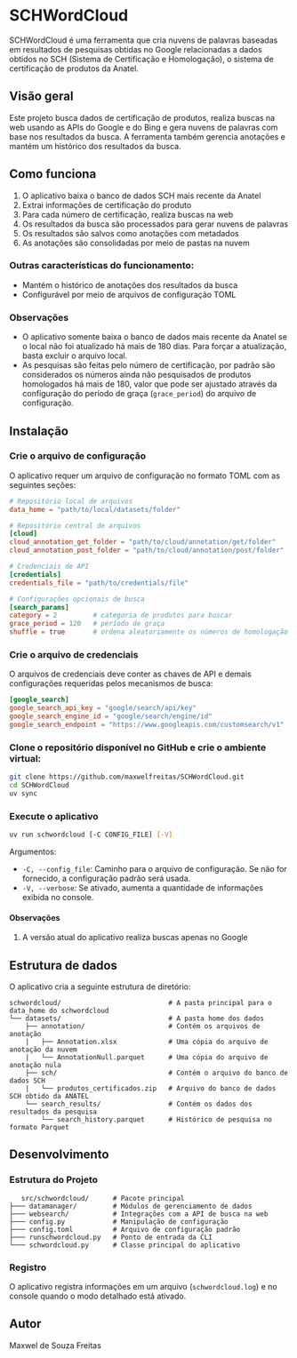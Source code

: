 # SCHWordCloud

SCHWordCloud é uma ferramenta que cria nuvens de palavras baseadas em resultados de pesquisas obtidas no Google relacionadas a dados obtidos no SCH (Sistema de Certificação e Homologação), o sistema de certificação de produtos da Anatel.

## Visão geral

Este projeto busca dados de certificação de produtos, realiza buscas na web usando as APIs do Google e do Bing e gera nuvens de palavras com base nos resultados da busca. A ferramenta também gerencia anotações e mantém um histórico dos resultados da busca.

## Como funciona

1. O aplicativo baixa o banco de dados SCH mais recente da Anatel
2. Extrai informações de certificação do produto
3. Para cada número de certificação, realiza buscas na web
4. Os resultados da busca são processados ​​para gerar nuvens de palavras
5. Os resultados são salvos como anotações com metadados
6. As anotações são consolidadas por meio de pastas na nuvem

### Outras características do funcionamento:

- Mantém o histórico de anotações dos resultados da busca
- Configurável por meio de arquivos de configuração TOML

### Observações
- O aplicativo somente baixa o banco de dados mais recente da Anatel se o local não foi atualizado há mais de 180 dias. Para forçar a atualização, basta excluir o arquivo local.
- As pesquisas são feitas pelo número de certificação, por padrão são considerados os números ainda não pesquisados de produtos homologados há mais de 180, valor que pode ser ajustado através da configuração do período de graça (```grace_period```) do arquivo de configuração.

## Instalação

### Crie o arquivo de configuração

O aplicativo requer um arquivo de configuração no formato TOML com as seguintes seções:

```toml
# Repositório local de arquivos
data_home = "path/to/local/datasets/folder"

# Repositório central de arquivos
[cloud]
cloud_annotation_get_folder = "path/to/cloud/annotation/get/folder"
cloud_annotation_post_folder = "path/to/cloud/annotation/post/folder"

# Credenciais de API
[credentials]
credentials_file = "path/to/credentials/file"

# Configurações opcionais de busca
[search_params]
category = 2         # categoria de produtos para buscar
grace_period = 120   # período de graça
shuffle = true       # ordena aleatoriamente os números de homologação antes da busca
```

### Crie o arquivo de credenciais

O arquivos de credenciais deve conter as chaves de API e demais configurações requeridas pelos mecanismos de busca:

```toml
[google_search]
google_search_api_key = "google/search/api/key"
google_search_engine_id = "google/search/engine/id"
google_search_endpoint = "https://www.googleapis.com/customsearch/v1"
```

### Clone o repositório disponível no GitHub e crie o ambiente virtual:

```bash
git clone https://github.com/maxwelfreitas/SCHWordCloud.git
cd SCHWordCloud
uv sync
```

### Execute o aplicativo

```bash
uv run schwordcloud [-C CONFIG_FILE] [-V]
```

Argumentos:
- `-C, --config_file`: Caminho para o arquivo de configuração. Se não for fornecido, a configuração padrão será usada.
- `-V, --verbose`: Se ativado, aumenta a quantidade de informações exibida no console.


#### Observações
1. A versão atual do aplicativo realiza buscas apenas no Google

## Estrutura de dados

O aplicativo cria a seguinte estrutura de diretório:

```
schwordcloud/                           # A pasta principal para o data_home do schwordcloud
└── datasets/                           # A pasta home dos dados
    ├── annotation/                     # Contém os arquivos de anotação
    |   ├── Annotation.xlsx             # Uma cópia do arquivo de anotação da nuvem
    |   └── AnnotationNull.parquet      # Uma cópia do arquivo de anotação nula
    ├── sch/                            # Contém o arquivo do banco de dados SCH
    |   └── produtos_certificados.zip   # Arquivo do banco de dados SCH obtido da ANATEL
    └── search_results/                 # Contém os dados dos resultados da pesquisa
        └── search_history.parquet      # Histórico de pesquisa no formato Parquet
```


## Desenvolvimento

### Estrutura do Projeto

```
   src/schwordcloud/      # Pacote principal
├─── datamanager/         # Módulos de gerenciamento de dados
├─── websearch/           # Integrações com a API de busca na web
├─── config.py            # Manipulação de configuração
├─── config.toml          # Arquivo de configuração padrão
├─── runschwordcloud.py   # Ponto de entrada da CLI
└─── schwordcloud.py      # Classe principal do aplicativo
```

### Registro

O aplicativo registra informações em um arquivo (`schwordcloud.log`) e no console quando o modo detalhado está ativado.

## Autor

Maxwel de Souza Freitas